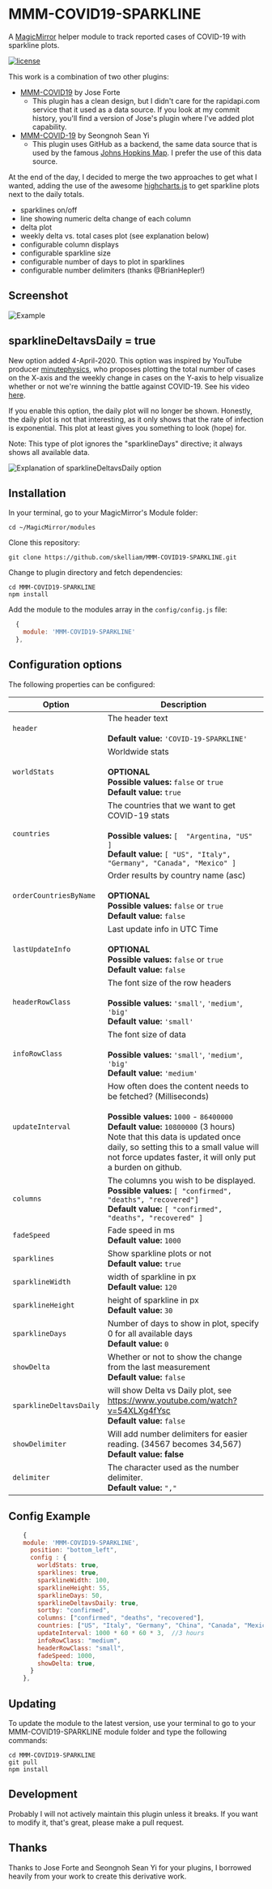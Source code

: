 # MMM-COVID19-SPARKLINE
A [MagicMirror](https://magicmirror.builders) helper module to track reported cases of COVID-19 with sparkline plots.

[![license](https://img.shields.io/github/license/mashape/apistatus.svg)](https://raw.githubusercontent.com/skelliam/MMM-COVID19-SPARKLINE/master/LICENSE)

This work is a combination of two other plugins:

* [MMM-COVID19](https://github.com/bibaldo/MMM-COVID19) by Jose Forte
  * This plugin has a clean design, but I didn't care for the rapidapi.com service that it used as a data source.  If you look at my commit history, you'll find a version of Jose's plugin where I've added plot capability.
* [MMM-COVID-19](https://github.com/eouia/MMM-COVID-19) by Seongnoh Sean Yi
  * This plugin uses GitHub as a backend, the same data source that is used by the famous [Johns Hopkins Map](https://coronavirus.jhu.edu/map.html).  I prefer the use of this data source.

At the end of the day, I decided to merge the two approaches to get what I wanted, adding the use of the awesome [highcharts.js](https://www.highcharts.com/) to get sparkline plots next to the daily totals.

* sparklines on/off
* line showing numeric delta change of each column
* delta plot
* weekly delta vs. total cases plot (see explanation below)
* configurable column displays
* configurable sparkline size
* configurable number of days to plot in sparklines
* configurable number delimiters (thanks @BrianHepler!)

## Screenshot

![Example](images/screenshot.png)

## sparklineDeltavsDaily = true

New option added 4-April-2020.  This option was inspired by YouTube producer [minutephysics](https://www.youtube.com/channel/UCUHW94eEFW7hkUMVaZz4eDg), who proposes plotting the total number of cases on the X-axis and the weekly change in cases on the Y-axis to help visualize whether or not we're winning the battle against COVID-19.  See his video [here](https://www.youtube.com/watch?v=54XLXg4fYsc).

If you enable this option, the daily plot will no longer be shown.  Honestly, the daily plot is not that interesting, as it only shows that the rate of infection is exponential.  This plot at least gives you something to look (hope) for.

Note: This type of plot ignores the "sparklineDays" directive; it always shows all available data.

![Explanation of sparklineDeltavsDaily option](images/sparklineDeltavsDaily.png)

## Installation

In your terminal, go to your MagicMirror's Module folder:
````
cd ~/MagicMirror/modules
````

Clone this repository:
````
git clone https://github.com/skelliam/MMM-COVID19-SPARKLINE.git
````

Change to plugin directory and fetch dependencies:
````
cd MMM-COVID19-SPARKLINE
npm install
````

Add the module to the modules array in the `config/config.js` file:
````javascript
  {
    module: 'MMM-COVID19-SPARKLINE'
  },
````

## Configuration options

The following properties can be configured:


| Option                       | Description
| ---------------------------- | -----------
| `header`                     | The header text <br><br> **Default value:** `'COVID-19-SPARKLINE'`
| `worldStats`                 | Worldwide stats <br><br> **OPTIONAL** <br> **Possible values:** `false` or `true` <br> **Default value:** `true`
| `countries`                  | The countries that we want to get COVID-19 stats <br><br> **Possible values:** `[  "Argentina, "US" ]` <br> **Default value:** `[ "US", "Italy", "Germany", "Canada", "Mexico" ]`
| `orderCountriesByName`       |  Order results by country name (asc) <br><br> **OPTIONAL** <br> **Possible values:** `false` or `true` <br> **Default value:** `false`
| `lastUpdateInfo`             | Last update info in UTC Time <br><br> **OPTIONAL** <br> **Possible values:** `false` or `true` <br> **Default value:** `false`
| `headerRowClass`             | The font size of the row headers <br><br> **Possible values:** `'small'`, `'medium'`, `'big'` <br> **Default value:** `'small'`
| `infoRowClass`               | The font size of data <br><br> **Possible values:** `'small'`, `'medium'`, `'big'` <br> **Default value:** `'medium'`
| `updateInterval`             | How often does the content needs to be fetched? (Milliseconds) <br><br> **Possible values:** `1000` - `86400000` <br> **Default value:** `10800000` (3 hours) <br> Note that this data is updated once daily, so setting this to a small value will not force updates faster, it will only put a burden on github.
| `columns`                    | The columns you wish to be displayed.  **Possible values:** `[ "confirmed", "deaths", "recovered"]` <br> **Default value:** `[ "confirmed", "deaths", "recovered" ]`
| `fadeSpeed`                  | Fade speed in ms <br> **Default value:** `1000`
| `sparklines`                 | Show sparkline plots or not <br> **Default value:** `true`
| `sparklineWidth`             | width of sparkline in px <br> **Default value:** `120`
| `sparklineHeight`            | height of sparkline in px <br> **Default value:** `30`
| `sparklineDays`              | Number of days to show in plot, specify 0 for all available days <br> **Default value:** `0`
| `showDelta`                  | Whether or not to show the change from the last measurement <br> **Default value:** `false`
| `sparklineDeltavsDaily`      | will show Delta vs Daily plot, see https://www.youtube.com/watch?v=54XLXg4fYsc <br> **Default value:** `false`
| `showDelimiter`              | Will add number delimiters for easier reading. (34567 becomes 34,567) <br> **Default value: false**
| `delimiter`                  | The character used as the number delimiter.<br> **Default value:** `","`

## Config Example

````javascript
    {
    module: 'MMM-COVID19-SPARKLINE',
      position: "bottom_left",
      config : {
        worldStats: true,
        sparklines: true,
        sparklineWidth: 100,
        sparklineHeight: 55,
        sparklineDays: 50,
        sparklineDeltavsDaily: true, 
        sortby: "confirmed",
        columns: ["confirmed", "deaths", "recovered"],
        countries: ["US", "Italy", "Germany", "China", "Canada", "Mexico"],
        updateInterval: 1000 * 60 * 60 * 3,  //3 hours
        infoRowClass: "medium",
        headerRowClass: "small",
        fadeSpeed: 1000,
        showDelta: true,
      }
    },
````
## Updating

To update the module to the latest version, use your terminal to go to your MMM-COVID19-SPARKLINE module folder and type the following commands:

````
cd MMM-COVID19-SPARKLINE
git pull
npm install
```` 

## Development

Probably I will not actively maintain this plugin unless it breaks.  If you want to modify it, that's great, please make a pull request.

## Thanks

Thanks to Jose Forte and Seongnoh Sean Yi for your plugins, I borrowed heavily from your work to create this derivative work.
